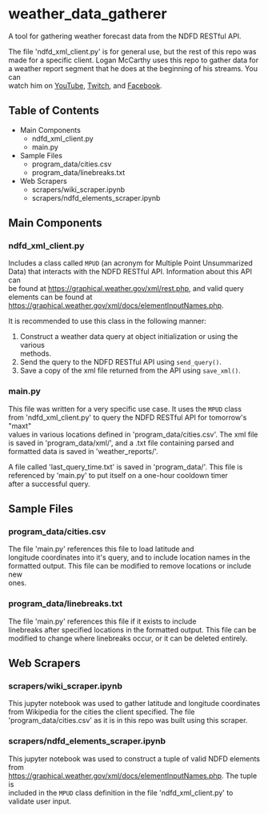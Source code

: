 # weather_data_gatherer

A tool for gathering weather forecast data from the NDFD RESTful API.

The file 'ndfd_xml_client.py' is for general use, but the rest of this repo was  
made for a specific client. Logan McCarthy uses this repo to gather data for  
a weather report segment that he does at the beginning of his streams. You can  
watch him on [YouTube](https://www.youtube.com/user/Paradoxwidget), [Twitch](https://www.twitch.tv/longhairlogan), and [Facebook](https://www.facebook.com/LoganMcCarthySadLogos).

## Table of Contents

- Main Components
    - ndfd_xml_client.py
    - main<span>.</span>py
- Sample Files
    - program_data/cities.csv
    - program_data/linebreaks.txt
- Web Scrapers
    - scrapers/wiki_scraper.ipynb
    - scrapers/ndfd_elements_scraper.ipynb

## Main Components

### ndfd_xml_client.py

Includes a class called `MPUD` (an acronym for Multiple Point Unsummarized  
Data) that interacts with the NDFD RESTful API. Information about this API can  
be found at <https://graphical.weather.gov/xml/rest.php>, and valid query  
elements can be found at  
<https://graphical.weather.gov/xml/docs/elementInputNames.php>.

It is recommended to use this class in the following manner:

1. Construct a weather data query at object initialization or using the various  
methods.
2. Send the query to the NDFD RESTful API using `send_query()`.
3. Save a copy of the xml file returned from the API using `save_xml()`.

### main<span>.</span>py

This file was written for a very specific use case. It uses the `MPUD` class  
from 'ndfd_xml_client.py' to query the NDFD RESTful API for tomorrow's "maxt"  
values in various locations defined in 'program_data/cities.csv'. The xml file  
is saved in 'program_data/xml/', and a .txt file containing parsed and  
formatted data is saved in 'weather_reports/'.

A file called 'last_query_time.txt' is saved in 'program_data/'. This file is  
referenced by 'main<span>.</span>py' to put itself on a one-hour cooldown timer  
after a successful query.

## Sample Files

### program_data/cities.csv

The file 'main<span>.</span>py' references this file to load latitude and  
longitude coordinates into it's query, and to include location names in the  
formatted output. This file can be modified to remove locations or include new  
ones.

### program_data/linebreaks.txt

The file 'main<span>.</span>py' references this file if it exists to include  
linebreaks after specified locations in the formatted output. This file can be  
modified to change where linebreaks occur, or it can be deleted entirely.

## Web Scrapers

### scrapers/wiki_scraper.ipynb

This jupyter notebook was used to gather latitude and longitude coordinates  
from Wikipedia for the cities the client specified. The file  
'program_data/cities.csv' as it is in this repo was built using this scraper.

### scrapers/ndfd_elements_scraper.ipynb

This jupyter notebook was used to construct a tuple of valid NDFD elements from  
<https://graphical.weather.gov/xml/docs/elementInputNames.php>. The tuple is  
included in the `MPUD` class definition in the file 'ndfd_xml_client.py' to  
validate user input.
